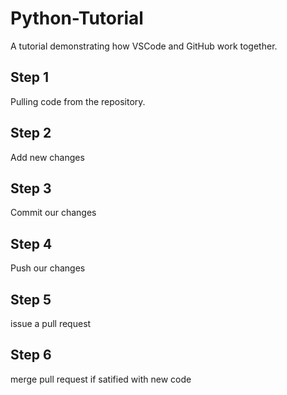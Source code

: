 # Python-Tutorial
A tutorial demonstrating how VSCode and GitHub work together. 

## Step 1
Pulling code from the repository. 

## Step 2
Add new changes

## Step 3
Commit our changes

## Step 4
Push our changes

## Step 5 
issue a pull request

## Step 6
merge pull request if satified with new code
